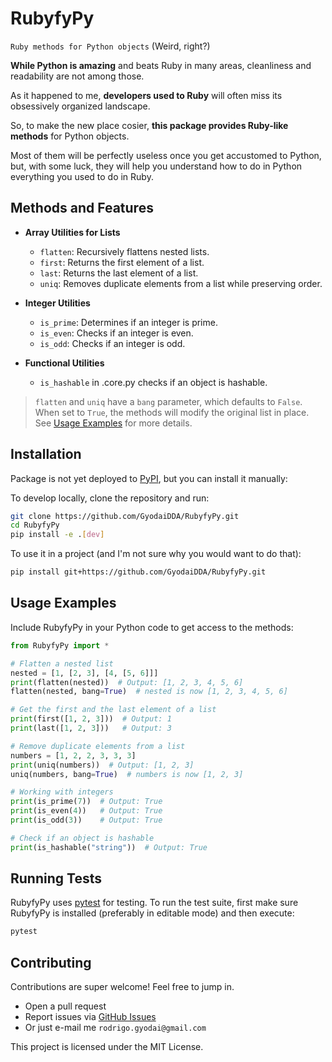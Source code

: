 # RubyfyPy
`Ruby methods for Python objects` (Weird, right?)

**While Python is amazing** and beats Ruby in many areas, cleanliness and readability are not among those. 

As it happened to me, **developers used to Ruby** will often miss its obsessively organized landscape.

So, to make the new place cosier, **this package provides Ruby-like methods** for Python objects.

Most of them will be perfectly useless once you get accustomed to Python, but, with some luck, they will help you understand how to do in Python everything you used to do in Ruby.


## Methods and Features

- **Array Utilities for Lists**
  - `flatten`: Recursively flattens nested lists.
  - `first`: Returns the first element of a list.
  - `last`: Returns the last element of a list.
  - `uniq`: Removes duplicate elements from a list while preserving order.

- **Integer Utilities**
  - `is_prime`: Determines if an integer is prime.
  - `is_even`: Checks if an integer is even.
  - `is_odd`: Checks if an integer is odd.

- **Functional Utilities**
  - `is_hashable` in .core.py checks if an object is hashable.

>`flatten` and `uniq` have a `bang` parameter, which defaults to `False`. When set to `True`, the methods will modify the original list in place. See [Usage Examples](#usage-examples) for more details.

## Installation

Package is not yet deployed to [PyPI](https://pypi.org/), but you can install it manually:

To develop locally, clone the repository and run:

```bash
git clone https://github.com/GyodaiDDA/RubyfyPy.git
cd RubyfyPy
pip install -e .[dev]
```

To use it in a project (and I'm not sure why you would want to do that):

```bash
pip install git+https://github.com/GyodaiDDA/RubyfyPy.git
```

## Usage Examples

Include RubyfyPy in your Python code to get access to the methods:

```python
from RubyfyPy import *

# Flatten a nested list
nested = [1, [2, 3], [4, [5, 6]]]
print(flatten(nested))  # Output: [1, 2, 3, 4, 5, 6]
flatten(nested, bang=True)  # nested is now [1, 2, 3, 4, 5, 6]

# Get the first and the last element of a list
print(first([1, 2, 3]))  # Output: 1
print(last([1, 2, 3]))   # Output: 3

# Remove duplicate elements from a list
numbers = [1, 2, 2, 3, 3, 3]
print(uniq(numbers))  # Output: [1, 2, 3]
uniq(numbers, bang=True)  # numbers is now [1, 2, 3]

# Working with integers
print(is_prime(7))  # Output: True
print(is_even(4))   # Output: True
print(is_odd(3))    # Output: True

# Check if an object is hashable
print(is_hashable("string"))  # Output: True
```

## Running Tests

RubyfyPy uses [pytest](https://docs.pytest.org/) for testing. To run the test suite, first make sure RubyfyPy is installed (preferably in editable mode) and then execute:

```bash
pytest
```

## Contributing

Contributions are super welcome! Feel free to jump in.

- Open a pull request
- Report issues via [GitHub Issues](https://github.com/your-username/RubyfyPy/issues)
- Or just e-mail me `rodrigo.gyodai@gmail.com`

This project is licensed under the MIT License.
